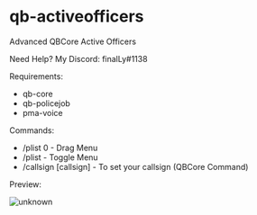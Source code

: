 # qb-activeofficers
Advanced QBCore Active Officers

Need Help? My Discord: finalLy#1138

Requirements:
- qb-core
- qb-policejob
- pma-voice

Commands:
- /plist 0 - Drag Menu
- /plist - Toggle Menu
- /callsign [callsign] - To set your callsign (QBCore Command)

Preview:

![unknown](https://user-images.githubusercontent.com/60448180/131723399-0a85b621-c4bb-4b17-8f62-d4ba5b44ef25.png)
